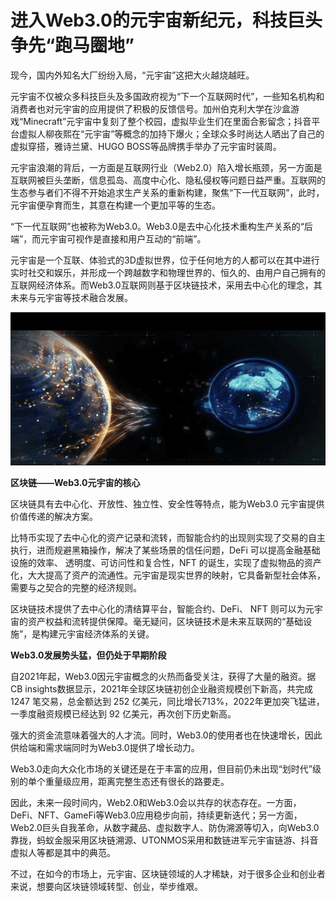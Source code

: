 # 进入Web3.0的元宇宙新纪元，科技巨头争先“跑马圈地”


现今，国内外知名大厂纷纷入局，“元宇宙”这把大火越烧越旺。

元宇宙不仅被众多科技巨头及多国政府视为“下一个互联网时代”，一些知名机构和消费者也对元宇宙的应用提供了积极的反馈信号。加州伯克利大学在沙盒游戏“Minecraft”元宇宙中复刻了整个校园，虚拟毕业生们在里面合影留念；抖音平台虚拟人柳夜熙在“元宇宙”等概念的加持下爆火；全球众多时尚达人晒出了自己的虚拟穿搭，雅诗兰黛、HUGO BOSS等品牌携手举办了元宇宙时装周。

元宇宙浪潮的背后，一方面是互联网行业（Web2.0）陷入增长瓶颈，另一方面是互联网被巨头垄断，信息孤岛、高度中心化、隐私侵权等问题日益严重。互联网的生态参与者们不得不开始追求生产关系的重新构建，聚焦“下一代互联网”，此时，元宇宙便孕育而生，其意在构建一个更加平等的生态。

“下一代互联网”也被称为Web3.0。Web3.0是去中心化技术重构生产关系的“后端”，而元宇宙可视作是直接和用户互动的“前端”。

元宇宙是一个互联、体验式的3D虚拟世界，位于任何地方的人都可以在其中进行实时社交和娱乐，并形成一个跨越数字和物理世界的、恒久的、由用户自己拥有的互联网经济体系。而Web3.0互联网则基于区块链技术，采用去中心化的理念，其未来与元宇宙等技术融合发展。

![配图](20220819102612.png)

**区块链——Web3.0元宇宙的核心**

区块链具有去中心化、开放性、独立性、安全性等特点，能为Web3.0 元宇宙提供价值传递的解决方案。

比特币实现了去中心化的资产记录和流转，而智能合约的出现则实现了交易的自主执行，进而规避黑箱操作，解决了某些场景的信任问题，DeFi 可以提高金融基础设施的效率、 透明度、可访问性和复合性，NFT 的诞生，实现了虚拟物品的资产化，大大提高了资产的流通性。元宇宙是现实世界的映射，它具备新型社会体系，需要与之契合的完整的经济规则。


区块链技术提供了去中心化的清结算平台，智能合约、DeFi、 NFT 则可以为元宇宙的资产权益和流转提供保障。毫无疑问，区块链技术是未来互联网的“基础设施”，是构建元宇宙经济体系的关键。

**Web3.0发展势头猛，但仍处于早期阶段**

自2021年起，Web3.0因元宇宙概念的火热而备受关注，获得了大量的融资。据CB insights数据显示，2021年全球区块链初创企业融资规模创下新高，共完成 1247 笔交易，总金额达到 252 亿美元，同比增长713%，2022年更加突飞猛进，一季度融资规模已经达到 92 亿美元，再次创下历史新高。

强大的资金流意味着强大的人才流。同时，Web3.0的使用者也在快速增长，因此供给端和需求端同时为Web3.0提供了增长动力。

Web3.0走向大众化市场的关键还是在于丰富的应用，但目前仍未出现“划时代”级别的单个重量级应用，距离完整生态还有很长的路要走。

因此，未来一段时间内，Web2.0和Web3.0会以共存的状态存在。一方面，DeFi、NFT、GameFi等Web3.0应用稳步向前，持续更新迭代；另一方面，Web2.0巨头自我革命，从数字藏品、虚拟数字人、防伪溯源等切入，向Web3.0靠拢，蚂蚁金服采用区块链溯源、UTONMOS采用和数链进军元宇宙链游、抖音虚拟人等都是其中的典范。

不过，在如今的市场上，元宇宙、区块链领域的人才稀缺，对于很多企业和创业者来说，想要向区块链领域转型、创业，举步维艰。
